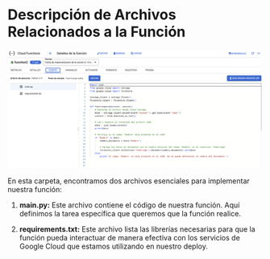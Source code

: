 # Descripción de Archivos Relacionados a la Función

![Gcloud](img/function.png)

En esta carpeta, encontramos dos archivos esenciales para implementar nuestra función:

1. **main.py:** Este archivo contiene el código de nuestra función. Aquí definimos la tarea específica que queremos que la función realice.

2. **requirements.txt:** Este archivo lista las librerías necesarias para que la función pueda interactuar de manera efectiva con los servicios de Google Cloud que estamos utilizando en nuestro deploy.
